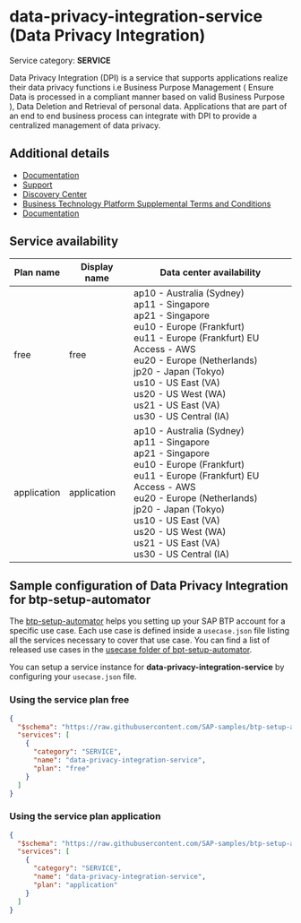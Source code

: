 # data-privacy-integration-service (Data Privacy Integration)

Service category: **SERVICE**

Data Privacy Integration (DPI) is a service that supports applications realize their data privacy functions i.e Business Purpose Management ( Ensure Data is processed in a compliant manner based on valid Business Purpose ), Data Deletion and Retrieval of personal data. Applications that are part of an end to end business process can integrate with DPI to provide a centralized management of data privacy.

## Additional details

- [Documentation](https://help.sap.com/viewer/product/DATA_PRIVACY_INTEGRATION/SHIP/en-US)
- [Support](https://help.sap.com/viewer/313a456d8f6c47289945699fbf5ab0c6/DEV/en-US)
- [Discovery Center](https://discovery-center.cloud.sap/serviceCatalog/data-privacy-integration)
- [Business Technology Platform Supplemental Terms and Conditions](https://www.sap.com/about/trust-center/agreements/cloud/cloud-services.html?tag=language:english&search=Supplement%20Business%20Technology%20Platform&sort=latest_desc)
- [Documentation](https://help.sap.com/viewer/product/DATA_PRIV_INTEGRATION_OD/SHIP/en-US)

## Service availability

| Plan name | Display name | Data center availability  |
|------|----------------|---------------------------|
|  free  |  free  | ap10 - Australia (Sydney)<br> ap11 - Singapore<br> ap21 - Singapore<br> eu10 - Europe (Frankfurt)<br> eu11 - Europe (Frankfurt) EU Access - AWS<br> eu20 - Europe (Netherlands)<br> jp20 - Japan (Tokyo)<br> us10 - US East (VA)<br> us20 - US West (WA)<br> us21 - US East (VA)<br> us30 - US Central (IA)  |
|  application  |  application  | ap10 - Australia (Sydney)<br> ap11 - Singapore<br> ap21 - Singapore<br> eu10 - Europe (Frankfurt)<br> eu11 - Europe (Frankfurt) EU Access - AWS<br> eu20 - Europe (Netherlands)<br> jp20 - Japan (Tokyo)<br> us10 - US East (VA)<br> us20 - US West (WA)<br> us21 - US East (VA)<br> us30 - US Central (IA)  |

## Sample configuration of **Data Privacy Integration** for btp-setup-automator

The [btp-setup-automator](https://github.com/SAP-samples/btp-setup-automator) helps you setting up your SAP BTP account for a specific use case. Each use case is defined inside a `usecase.json` file listing all the services necessary to cover that use case. You can find a list of released use cases in the [usecase folder of bpt-setup-automator](https://github.com/SAP-samples/btp-setup-automator/tree/main/usecases).

You can setup a service instance for **data-privacy-integration-service** by configuring your `usecase.json` file.

### Using the service plan **free**

```json
{
  "$schema": "https://raw.githubusercontent.com/SAP-samples/btp-setup-automator/main/libs/btpsa-usecase.json",
  "services": [
    {
      "category": "SERVICE",
      "name": "data-privacy-integration-service",
      "plan": "free"
    }
  ]
}
```

### Using the service plan **application**

```json
{
  "$schema": "https://raw.githubusercontent.com/SAP-samples/btp-setup-automator/main/libs/btpsa-usecase.json",
  "services": [
    {
      "category": "SERVICE",
      "name": "data-privacy-integration-service",
      "plan": "application"
    }
  ]
}
```
